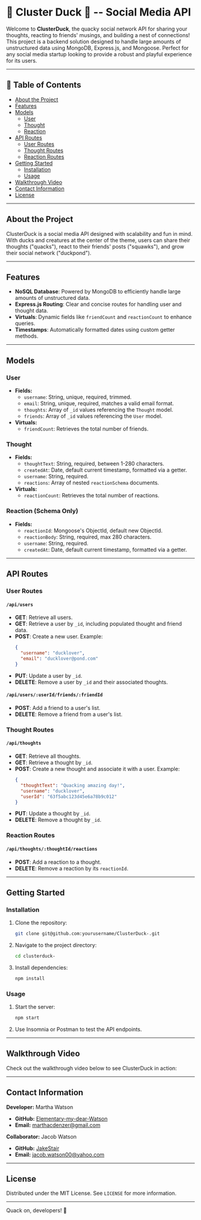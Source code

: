

# 🦆 Cluster Duck 🦆 -- Social Media API

Welcome to **ClusterDuck**, the quacky social network API for sharing your thoughts, reacting to friends' musings, and building a nest of connections! This project is a backend solution designed to handle large amounts of unstructured data using MongoDB, Express.js, and Mongoose. Perfect for any social media startup looking to provide a robust and playful experience for its users.

---

## 🦆 Table of Contents

- [About the Project](#about-the-project)
- [Features](#features)
- [Models](#models)
  - [User](#user)
  - [Thought](#thought)
  - [Reaction](#reaction)
- [API Routes](#api-routes)
  - [User Routes](#user-routes)
  - [Thought Routes](#thought-routes)
  - [Reaction Routes](#reaction-routes)
- [Getting Started](#getting-started)
  - [Installation](#installation)
  - [Usage](#usage)
- [Walkthrough Video](#walkthrough-video)
- [Contact Information](#contact-information)
- [License](#license)

---

## About the Project

ClusterDuck is a social media API designed with scalability and fun in mind. With ducks and creatures at the center of the theme, users can share their thoughts ("quacks"), react to their friends' posts ("squawks"), and grow their social network ("duckpond").

---

## Features

- **NoSQL Database**: Powered by MongoDB to efficiently handle large amounts of unstructured data.
- **Express.js Routing**: Clear and concise routes for handling user and thought data.
- **Virtuals**: Dynamic fields like `friendCount` and `reactionCount` to enhance queries.
- **Timestamps**: Automatically formatted dates using custom getter methods.

---

## Models

### User

- **Fields:**
  - `username`: String, unique, required, trimmed.
  - `email`: String, unique, required, matches a valid email format.
  - `thoughts`: Array of `_id` values referencing the `Thought` model.
  - `friends`: Array of `_id` values referencing the `User` model.
- **Virtuals:**
  - `friendCount`: Retrieves the total number of friends.

### Thought

- **Fields:**
  - `thoughtText`: String, required, between 1-280 characters.
  - `createdAt`: Date, default current timestamp, formatted via a getter.
  - `username`: String, required.
  - `reactions`: Array of nested `reactionSchema` documents.
- **Virtuals:**
  - `reactionCount`: Retrieves the total number of reactions.

### Reaction (Schema Only)

- **Fields:**
  - `reactionId`: Mongoose's ObjectId, default new ObjectId.
  - `reactionBody`: String, required, max 280 characters.
  - `username`: String, required.
  - `createdAt`: Date, default current timestamp, formatted via a getter.

---

## API Routes

### User Routes

#### `/api/users`

- **GET**: Retrieve all users.
- **GET**: Retrieve a user by `_id`, including populated thought and friend data.
- **POST**: Create a new user. Example:
  ```json
  {
    "username": "ducklover",
    "email": "ducklover@pond.com"
  }
  ```
- **PUT**: Update a user by `_id`.
- **DELETE**: Remove a user by `_id` and their associated thoughts.

#### `/api/users/:userId/friends/:friendId`

- **POST**: Add a friend to a user's list.
- **DELETE**: Remove a friend from a user's list.

### Thought Routes

#### `/api/thoughts`

- **GET**: Retrieve all thoughts.
- **GET**: Retrieve a thought by `_id`.
- **POST**: Create a new thought and associate it with a user. Example:
  ```json
  {
    "thoughtText": "Quacking amazing day!",
    "username": "ducklover",
    "userId": "63f5abc123d45e6a78b9c012"
  }
  ```
- **PUT**: Update a thought by `_id`.
- **DELETE**: Remove a thought by `_id`.

### Reaction Routes

#### `/api/thoughts/:thoughtId/reactions`

- **POST**: Add a reaction to a thought.
- **DELETE**: Remove a reaction by its `reactionId`.

---

## Getting Started

### Installation

1. Clone the repository:
   ```bash
   git clone git@github.com:yourusername/ClusterDuck-.git
   ```
2. Navigate to the project directory:
   ```bash
   cd clusterduck-
   ```
3. Install dependencies:
   ```bash
   npm install
   ```

### Usage

1. Start the server:
   ```bash
   npm start
   ```
2. Use Insomnia or Postman to test the API endpoints.

---

## Walkthrough Video

Check out the walkthrough video below to see ClusterDuck in action:



---

## Contact Information

**Developer:** Martha Watson

- **GitHub:** [Elementary-my-dear-Watson](https://github.com/Elementary-my-dear-Watson)
- **Email:** [marthacdenzer@gmail.com](mailto\:marthacdenzer@gmail.com)

**Collaborator:** Jacob Watson

- **GitHub:** [JakeStair](https://github.com/JakeStair)
- **Email:** [jacob.watson00@yahoo.com](mailto\:jacob.watson00@yahoo.com)

---

## License

Distributed under the MIT License. See `LICENSE` for more information.

---

Quack on, developers! 🦆

